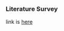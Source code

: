 ### Literature Survey
link is [here](https://github.com/jtestard/ResearchThoughts/blob/master/14-01/literature-survey.md)
